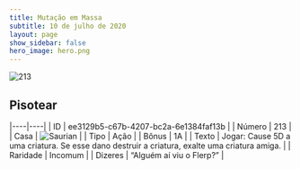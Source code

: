 ```yaml
---
title: Mutação em Massa
subtitle: 10 de julho de 2020
layout: page
show_sidebar: false
hero_image: hero.png
---
```


![213](https://cdn.keyforgegame.com/media/card_front/pt/479_213_GVW7V3W95CRG_pt.png)

## Pisotear

|----|----|
| ID | ee3129b5-c67b-4207-bc2a-6e1384faf13b |
| Número | 213 |
| Casa | ![Saurian](https://archonarcana.com/images/thumb/9/9e/Saurian_P.png/22px-Saurian_P.png "Sauro") |
| Tipo | Ação |
| Bônus | 1A |
| Texto | Jogar: Cause 5D a uma criatura.  Se esse dano destruir a criatura, exalte uma criatura amiga. |
| Raridade | Incomum |
| Dizeres | “Alguém aí viu o Flerp?” |
